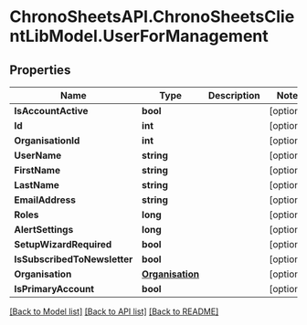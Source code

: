 
# ChronoSheetsAPI.ChronoSheetsClientLibModel.UserForManagement

## Properties

Name | Type | Description | Notes
------------ | ------------- | ------------- | -------------
**IsAccountActive** | **bool** |  | [optional] 
**Id** | **int** |  | [optional] 
**OrganisationId** | **int** |  | [optional] 
**UserName** | **string** |  | [optional] 
**FirstName** | **string** |  | [optional] 
**LastName** | **string** |  | [optional] 
**EmailAddress** | **string** |  | [optional] 
**Roles** | **long** |  | [optional] 
**AlertSettings** | **long** |  | [optional] 
**SetupWizardRequired** | **bool** |  | [optional] 
**IsSubscribedToNewsletter** | **bool** |  | [optional] 
**Organisation** | [**Organisation**](Organisation.md) |  | [optional] 
**IsPrimaryAccount** | **bool** |  | [optional] 

[[Back to Model list]](../README.md#documentation-for-models)
[[Back to API list]](../README.md#documentation-for-api-endpoints)
[[Back to README]](../README.md)

